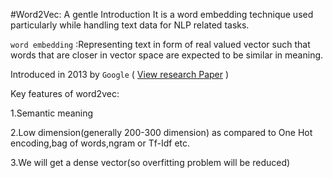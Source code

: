 #Word2Vec: A gentle Introduction
It is a word embedding technique used particularly while handling text data for NLP related tasks.

`word embedding` :Representing text in form of real valued vector such that words that are closer in vector space are expected to be similar in meaning.

Introduced in 2013 by `Google` ( <a href="https://arxiv.org/pdf/1301.3781.pdf
"> View research Paper</a> )

Key features of word2vec:

1.Semantic meaning 

2.Low dimension(generally 200-300 dimension) as compared to One Hot encoding,bag of words,ngram or Tf-Idf etc.

3.We will get a dense vector(so overfitting problem will be reduced)
